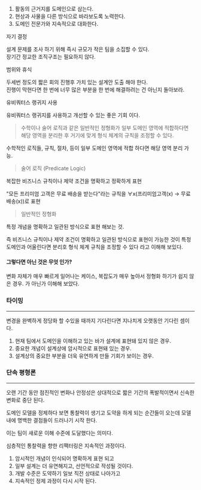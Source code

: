 
1. 활동의 근거지를 도메인으로 삼는다.
2. 현상과 사물을 다른 방식으로 바라보도록 노력한다.
3. 도메인 전문가와 지속적으로 대화한다.

자기 결정

설계 문제를 조사 하기 위해 즉시 규모가 작은 팀을 소집할 수 있다.\
장기간 정교한 조직구조는 필요하지 않다.

범위와 휴식

두세번 정도의 짧은 회의 진행후 가치 있는 설계안 도출 해야 한다.\
진행이 막현다면 한 번에 너무 많은 부분을 한 번에 해결하려는 건 아닌지 돌아보라.

유비쿼터스 랭귀지 사용

유비쿼터스 랭귀지를 사용하고 개선할 수 있는 좋은 기회 이다.

>수학이나 술어 로직과 같은 일반적인 정형화가 일부 도메인 영역에 적합하다면 해당 영역을 분리한 후 거기에 맞게 형식 체계의 규칙을 조정할 수 있다.

수학적인 로직들, 규칙, 절차, 등이 일부 도메인 영역에 적합 하다면 해당 영역 분리 가능.

>술어 로직 (Predicate Logic)

복잡한 비즈니스 규칙이나 제약 조건을 명확하고 정확하게 표현

"모든 프리미엄 고객은 무료 배송을 받는다"라는 규칙을 ∀x(프리미엄고객(x) → 무료배송(x))로 표현

> 일반적인 정형화

특정 개념을 명확하고 일관된 방식으로 표현 해보는 것.

즉 비즈니스 규칙이나 제약 조건이 명확하고 일관된 방식으로 표현이 가능한 것이 특정 도메인과 어울린다면 분리호 형식 체계 규칙을 조정할 수 있다 라고 이해해 보있다.

#### 그렇다면 아닌 것은 무엇 인가?

변화 자체가 매우 빠르게 일어나는 케이스, 복잡도가 매우 높아서 정형화 하기가 쉽지 않은 경우. 가 아닌가 이해해 보았다.


### 타이밍
---

변경을 완벽하게 정당화 할 수있을 때까지 기다린다면 지나치게 오랫동안 기다린 셈이다.

1. 현재 팀에서 도메인을 이해하고 있는 바가 설계에 표현돼 있지 않은 경우.
2. 중요한 개념이 설계상에 암시적으로 표현돼 있는 경우.
3. 설계상의 중요한 부분을 더욱 유연하게 만들 기회가 보이는 경우.

### 단속 평형론
---

오랜 기간 동안 점진적인 변화나 안정성은 상대적으로 짧은 기간의 폭발적이면서 신속한 변화로 중단 된다.

도메인 모델을 정제하다 보면 통찰력이 생기고 도약을 하게 되는 순간들이 오는데 모델 내에 명백한 결점들이 드러나기 시작 한다.

이는 팀이 새로운 이해 수준에 도달했다는 의미다.

심층적인 통찰력을 향한 리팩터링은 지속적인 과정이다.

1. 암시적인 개념이 인식되어 명확하게 표현 되고
2. 일부 설계는 더 유연해지고, 선언적으로 작성될 것이다.
3. 개발 수준은 도약하기 일보 직전 상태로 나아가고
4. 지속적인 정제 과정이 다시 시작 된다.

